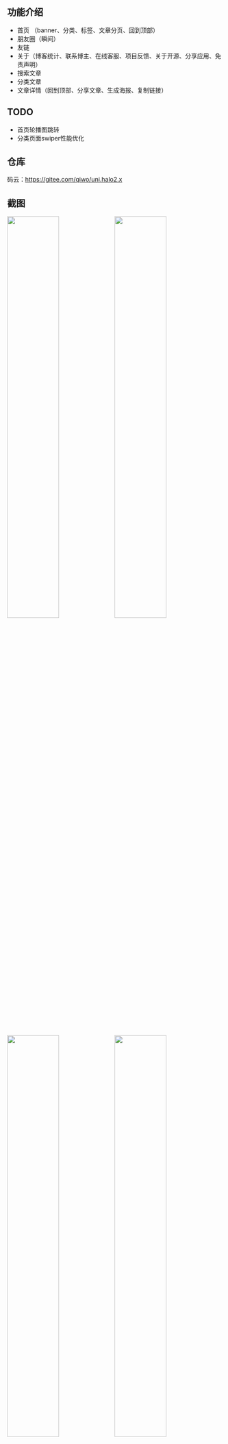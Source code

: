 ## 功能介绍
- 首页 （banner、分类、标签、文章分页、回到顶部）
- 朋友圈（瞬间）
- 友链
- 关于（博客统计、联系博主、在线客服、项目反馈、关于开源、分享应用、免责声明）
- 搜索文章
- 分类文章
- 文章详情（回到顶部、分享文章、生成海报、复制链接）

## TODO
- 首页轮播图跳转
- 分类页面swiper性能优化

## 仓库 
码云：https://gitee.com/qiwo/uni.halo2.x

## 截图
<img src="https://cdnpan.qiwo75.com/blog/%E5%BE%AE%E4%BF%A1%E5%9B%BE%E7%89%87_20241107170329.jpg" width="49%" />
<img src="https://cdnpan.qiwo75.com/blog/%E5%BE%AE%E4%BF%A1%E5%9B%BE%E7%89%87_20241107170346.jpg" width="49%" />
<img src="https://cdnpan.qiwo75.com/blog/%E5%BE%AE%E4%BF%A1%E5%9B%BE%E7%89%87_20241107170348.jpg" width="49%" />
<img src="https://cdnpan.qiwo75.com/blog/%E5%BE%AE%E4%BF%A1%E5%9B%BE%E7%89%87_20241107170353.jpg" width="49%" />
<img src="https://cdnpan.qiwo75.com/blog/%E5%BE%AE%E4%BF%A1%E5%9B%BE%E7%89%87_20241107170355.jpg" width="49%" />
<img src="https://cdnpan.qiwo75.com/blog/%E5%BE%AE%E4%BF%A1%E5%9B%BE%E7%89%87_20241107170357.jpg" width="49%" />
<img src="https://cdnpan.qiwo75.com/blog/%E5%BE%AE%E4%BF%A1%E5%9B%BE%E7%89%87_20241107170358.jpg" width="49%" />
<img src="https://cdnpan.qiwo75.com/blog/%E5%BE%AE%E4%BF%A1%E5%9B%BE%E7%89%87_20241107170400.jpg" width="49%" />
<img src="https://cdnpan.qiwo75.com/blog/%E5%BE%AE%E4%BF%A1%E5%9B%BE%E7%89%87_20241107170402.jpg" width="49%" />